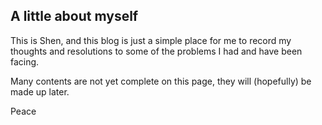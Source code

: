 ## A little about myself ##

This is Shen, and this blog is just a simple place for me to record my thoughts and resolutions to some of the problems I had and have been facing. 

Many contents are not yet complete on this page, they will (hopefully) be made up later.

Peace